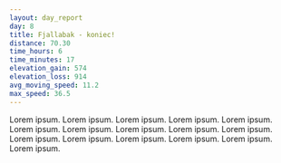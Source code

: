 ```yaml
---
layout: day_report
day: 8
title: Fjallabak - koniec!
distance: 70.30
time_hours: 6
time_minutes: 17
elevation_gain: 574
elevation_loss: 914
avg_moving_speed: 11.2
max_speed: 36.5
---
```


Lorem ipsum. Lorem ipsum. Lorem ipsum. Lorem ipsum. Lorem ipsum. Lorem ipsum. Lorem ipsum. Lorem ipsum.
Lorem ipsum. Lorem ipsum. Lorem ipsum. Lorem ipsum. Lorem ipsum. Lorem ipsum. Lorem ipsum. Lorem ipsum.
